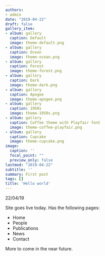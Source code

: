 ```yaml
---
authors:
- admin
date: "2019-04-22"
draft: false
gallery_item:
- album: gallery
  caption: Default
  image: theme-default.png
- album: gallery
  caption: Ocean
  image: theme-ocean.png
- album: gallery
  caption: Forest
  image: theme-forest.png
- album: gallery
  caption: Dark
  image: theme-dark.png
- album: gallery
  caption: Apogee
  image: theme-apogee.png
- album: gallery
  caption: 1950s
  image: theme-1950s.png
- album: gallery
  caption: Coffee theme with Playfair font
  image: theme-coffee-playfair.png
- album: gallery
  caption: Cupcake
  image: theme-cupcake.png
image:
  caption: ''
  focal_point: ""
  preview_only: false
lastmod: "2019-04-22"
subtitle: ''
summary: First post
tags: []
title: 'Hello world'
---
```


22/04/19

Site goes live today. Has the following pages:

- Home
- People
- Publications
- News
- Contact

More to come in the near future.
